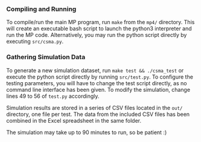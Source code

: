 ### Compiling and Running

To compile/run the main MP program, run `make` from the `mp4/` directory.  This will create an executable bash script to launch the python3 interpreter and run the MP code.  Alternatively, you may run the python script directly by executing `src/csma.py`.

### Gathering Simulation Data

To generate a new simulation dataset, run `make test && ./csma_test` or execute the python script directly by running `src/test.py`.  To configure the testing parameters, you will have to change the test script directly, as no command line interface has been given.  To modify the simulation, change lines 49 to 56 of `test.py` accordingly.

Simulation results are stored in a series of CSV files located in the `out/` directory, one file per test.  The data from the included CSV files has been combined in the Excel spreadsheet in the same folder.

The simulation may take up to 90 minutes to run, so be patient :)
